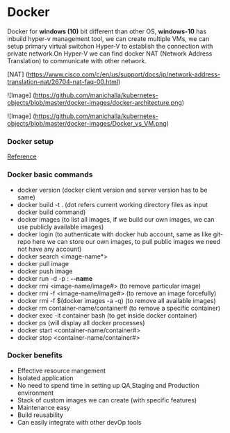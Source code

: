 Docker
=======

Docker for **windows (10)** bit different than other OS, **windows-10** has inbuild hyper-v management tool, we can create multiple VMs, we can setup primary virtual switchon Hyper-V to establish the connection with private network.On Hyper-V we can find docker NAT (Network Address Translation) to communicate with other network. 


[NAT] (https://www.cisco.com/c/en/us/support/docs/ip/network-address-translation-nat/26704-nat-faq-00.html)

![Image] (https://github.com/manichalla/kubernetes-objects/blob/master/docker-images/docker-architecture.png)


![Image] (https://github.com/manichalla/kubernetes-objects/blob/master/docker-images/Docker_vs_VM.png)


### Docker setup

[Reference](https://docs.docker.com/docker-for-windows/install/)


### Docker basic commands

* docker version (docker client version and server version has to be same)
* docker build -t <image-name> . (dot refers current working directory files as input docker build command)
* docker images (to list all images, if we build our own images, we can use publicly available images)
* docker login (to authenticate with docker hub account, same as like git-repo here we can store our own images, to pull public images we need not have any account)
* docker search <image-name*>
* docker pull image
* docker push image
* docker run -d -p <external-port>:<container-port> **--name** <container-name> <image-name>
* docker rmi <image-name/image#> (to remove particular image)
* docker rmi -f <image-name/image#> (to remove an image forcefully)
* docker rmi -f $(docker images -a -q) (to remove all available images)
* docker rm container-name/container# (to remove a specific container)
* docker exec -it container bash (to get inside docker container)
* docker ps (will display all docker processes)
* docker start <container-name/container#>
* docker stop <container-name/container#>


### Docker benefits 

* Effective resource mangement 
* Isolated application 
* No need to spend time in setting up QA,Staging and Production environment 
* Stack of custom images we can create (with specific features)
* Maintenance easy
* Build reusability 
* Can easily integrate with other devOp tools
